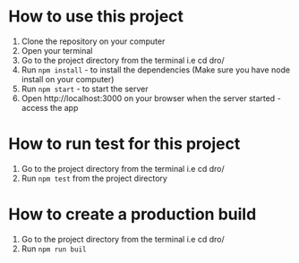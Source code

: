 # How to use this project
1. Clone the repository on your computer
2. Open your terminal
3. Go to the project directory from the terminal i.e cd dro/
4. Run `npm install` - to install the dependencies (Make sure you have node install on your computer)
5. Run `npm start` - to start the server
6. Open http://localhost:3000 on your browser when the server started - access the app

# How to run test for this project
1. Go to the project directory from the terminal i.e cd dro/
2. Run `npm test` from the project directory

# How to create a production build
1. Go to the project directory from the terminal i.e cd dro/
2. Run `npm run buil`
